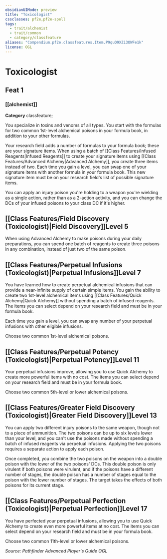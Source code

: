 ```yaml
---
obsidianUIMode: preview
title: "Toxicologist"
cssclasses: pf2e,pf2e-spell
tags:
  - trait/alchemist
  - trait/common
  - category/classfeature
aliases: "Compendium.pf2e.classfeatures.Item.P9quO9XZi3OWFe1k"
license: OGL
---
```

# Toxicologist
## Feat 1
### [[alchemist]]

**Category** classfeature; 




You specialize in toxins and venoms of all types. You start with the formulas for two common 1st-level alchemical poisons in your formula book, in addition to your other formulas.

Your research field adds a number of formulas to your formula book; these are your signature items. When using a batch of [[Class Features/Infused Reagents|Infused Reagents]] to create your signature items using [[Class Features/Advanced Alchemy|Advanced Alchemy]], you create three items instead of two. Each time you gain a level, you can swap one of your signature items with another formula in your formula book. This new signature item must be on your research field's list of possible signature items.

You can apply an injury poison you're holding to a weapon you're wielding as a single action, rather than as a 2-action activity, and you can change the DCs of your infused poisons to your class DC if it's higher.

## [[Class Features/Field Discovery (Toxicologist)|Field Discovery]]Level 5

When using Advanced Alchemy to make poisons during your daily preparations, you can spend one batch of reagents to create three poisons in any combination, instead of just two of the same poison.

## [[Class Features/Perpetual Infusions (Toxicologist)|Perpetual Infusions]]Level 7

You have learned how to create perpetual alchemical infusions that can provide a near-infinite supply of certain simple items. You gain the ability to create two 1st-level alchemical items using [[Class Features/Quick Alchemy|Quick Alchemy]] without spending a batch of infused reagents. The items you can select depend on your research field and must be in your formula book.

Each time you gain a level, you can swap any number of your perpetual infusions with other eligible infusions.

Choose two common 1st-level alchemical poisons.

## [[Class Features/Perpetual Potency (Toxicologist)|Perpetual Potency]]Level 11

Your perpetual infusions improve, allowing you to use Quick Alchemy to create more powerful items with no cost. The items you can select depend on your research field and must be in your formula book.

Choose two common 5th-level or lower alchemical poisons.

## [[Class Features/Greater Field Discovery (Toxicologist)|Greater Field Discovery]]Level 13

You can apply two different injury poisons to the same weapon, though not to a piece of ammunition. The two poisons can be up to six levels lower than your level, and you can't use the poisons made without spending a batch of infused reagents via perpetual infusions. Applying the two poisons requires a separate action to apply each poison.

Once completed, you combine the two poisons on the weapon into a double poison with the lower of the two poisons' DCs. This double poison is only virulent if both poisons were virulent, and if the poisons have a different number of stages, the double poison has a number of stages equal to the poison with the lower number of stages. The target takes the effects of both poisons for its current stage.

## [[Class Features/Perpetual Perfection (Toxicologist)|Perpetual Perfection]]Level 17

You have perfected your perpetual infusions, allowing you to use Quick Alchemy to create even more powerful items at no cost. The items you can select depend on your research field and must be in your formula book.

Choose two common 11th-level or lower alchemical poisons.

*Source: Pathfinder Advanced Player's Guide*
*OGL*